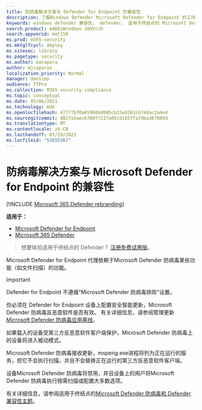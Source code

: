 ```yaml
---
title: 防病毒解决方案与 Defender for Endpoint 的兼容性
description: 了解Windows Defender Microsoft Defender for Endpoint 的工作原理，以及它如何使用第三方反恶意软件客户端。
keywords: windows defender 兼容性， defender， 适用于终结点的 Microsoft Defender， 终结点的 defender， 防病毒， mde
search.product: eADQiWindows 10XVcnh
search.appverid: met150
ms.prod: m365-security
ms.mktglfcycl: deploy
ms.sitesec: library
ms.pagetype: security
ms.author: macapara
author: mjcaparas
localization_priority: Normal
manager: dansimp
audience: ITPro
ms.collection: M365-security-compliance
ms.topic: conceptual
ms.date: 05/06/2021
ms.technology: mde
ms.openlocfilehash: 47777bf0a659b6bd08bcb15e8263c674dac2a4e8
ms.sourcegitcommit: d817a3aecb700f7227a05cd165ffa7dbad67b09d
ms.translationtype: MT
ms.contentlocale: zh-CN
ms.lasthandoff: 07/29/2021
ms.locfileid: "53655367"
---
```

# <a name="antivirus-solution-compatibility-with-microsoft-defender-for-endpoint"></a>防病毒解决方案与 Microsoft Defender for Endpoint 的兼容性

[!INCLUDE [Microsoft 365 Defender rebranding](../../includes/microsoft-defender.md)]

**适用于：**
- [Microsoft Defender for Endpoint](https://go.microsoft.com/fwlink/p/?linkid=2154037)
- [Microsoft 365 Defender](https://go.microsoft.com/fwlink/?linkid=2118804)


> 想要体验适用于终结点的 Defender？ [注册免费试用版](https://signup.microsoft.com/create-account/signup?products=7f379fee-c4f9-4278-b0a1-e4c8c2fcdf7e&ru=https://aka.ms/MDEp2OpenTrial?ocid=docs-wdatp-defendercompat-abovefoldlink)。

Microsoft Defender for Endpoint 代理依赖于Microsoft Defender 防病毒某些功能（如文件扫描）的功能。

>[!IMPORTANT]
>Defender for Endpoint 不遵循"Microsoft Defender 防病毒排除"设置。 

你必须在 Defender for Endpoint 设备上配置安全智能更新，Microsoft Defender 防病毒反恶意软件是否有效。 有关详细信息，请参阅管理更新[Microsoft Defender 防病毒应用基线](manage-updates-baselines-microsoft-defender-antivirus.md)。

如果载入的设备受第三方反恶意软件客户端保护，Microsoft Defender 防病毒上的设备将进入被动模式。

Microsoft Defender 防病毒接收更新，mspeng.exe进程将列为正在运行的服务，但它不会执行扫描，并且不会替换正在运行的第三方反恶意软件客户端。

设备Microsoft Defender 防病毒将禁用，并且设备上的用户将Microsoft Defender 防病毒执行按需扫描或配置大多数选项。

有关详细信息，请参阅适用于终结点的[Microsoft Defender 防病毒和 Defender 兼容性主题](microsoft-defender-antivirus-compatibility.md)。
